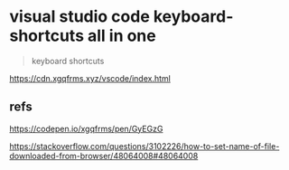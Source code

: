 # visual studio code keyboard-shortcuts all in one

> keyboard shortcuts

https://cdn.xgqfrms.xyz/vscode/index.html

## refs

https://codepen.io/xgqfrms/pen/GyEGzG

https://stackoverflow.com/questions/3102226/how-to-set-name-of-file-downloaded-from-browser/48064008#48064008
